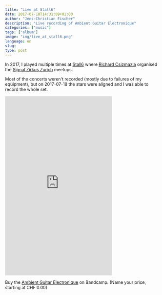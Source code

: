 ```yaml
---
title: "Live at Stall6"
date: 2017-07-18T14:31:09+01:00
author: "Jens-Christian Fischer"
description: "Live recording of Ambient Guitar Electronique"
categories: ["music"]
tags: ["album"]
image: "img/live_at_stall6.png"
language: en
slug:
type: post
---
```


In 2017, I played multiple times at [Stall6](https://www.stall6.ch/) where 
[Richard Csizmazia](https://www.facebook.com/richardcsizmazia) organised the
[Signal Zirkus Zurich](https://www.meetup.com/Signal-Zirkus-Zurich/) meetups.

Most of the concerts weren't recorded (mostly due to failures of my equipment), 
but on 2017-07-18 the stars were aligned and I was able to record the whole set.

<iframe style="border: 0; width: 350px; height: 588px;" src="https://bandcamp.com/EmbeddedPlayer/album=2925194796/size=large/bgcol=ffffff/linkcol=0687f5/transparent=true/" seamless><a href="http://jens-christianfischer.bandcamp.com/album/ambient-guitar-electronique-live-at-stall-6">Ambient Guitar Electronique - Live at Stall 6 by Jens-Christian Fischer</a></iframe>

Buy the [Ambient Guitar Electronique](http://jens-christianfischer.bandcamp.com/album/ambient-guitar-electronique-live-at-stall-6) on Bandcamp. (Name your price, starting 
at CHF 0.00)
